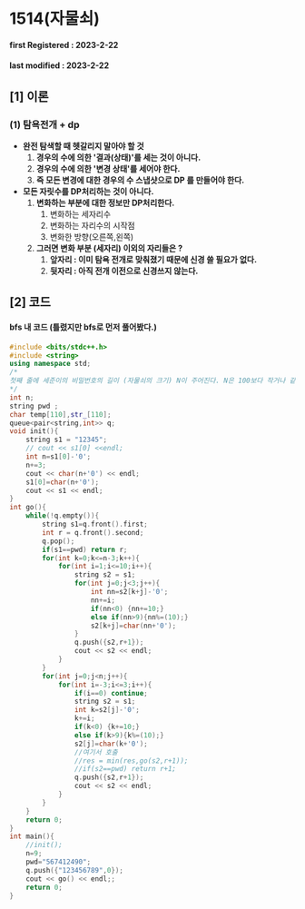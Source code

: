 # 1514(자물쇠)

#### **first Registered : 2023-2-22**

#### last modified : **2023-2-22**

## \[1] 이론

### (1) 탐욕전개 + dp

* **완전 탐색할 때 헷갈리지 말아야 할 것**
  1. **경우의 수에 의한 '결과(상태)'를 세는 것이 아니다.**
  2. **경우의 수에 의한 '변경 상태'를 세어야 한다.**
  3. **즉 모든 변경에 대한 경우의 수 스냅샷으로 DP 를 만들어야 한다.**
* **모든 자릿수를 DP처리하는 것이 아니다.**
  1. **변화하는 부분에 대한 정보만 DP처리한다.**
     1. 변화하는 세자리수
     2. 변화하는 자리수의 시작점
     3. 변화한 방향(오른쪽,왼쪽)
  2. **그러면 변화 부분 (세자리) 이외의 자리들은 ?**
     1. **앞자리 : 이미 탐욕 전개로 맞춰졌기 때문에 신경 쓸 필요가 없다.**
     2. **뒷자리 : 아직 전개 이전으로 신경쓰지 않는다.**

## \[2] 코드

#### bfs 내 코드 (틀렸지만 bfs로 먼저 풀어봤다.)

```cpp
#include <bits/stdc++.h>
#include <string>
using namespace std;
/*
첫째 줄에 세준이의 비밀번호의 길이 (자물쇠의 크기) N이 주어진다. N은 100보다 작거나 같다. 둘째 줄에 현재 자물쇠의 상태가 주어지고, 셋째 줄에 세준이의 비밀번호가 주어진다.
*/
int n;
string pwd ;
char temp[110],str_[110];
queue<pair<string,int>> q;
void init(){
    string s1 = "12345";
    // cout << s1[0] <<endl;
    int n=s1[0]-'0';
    n+=3;
    cout << char(n+'0') << endl;
    s1[0]=char(n+'0');
    cout << s1 << endl;
}
int go(){
    while(!q.empty()){
        string s1=q.front().first;
        int r = q.front().second;
        q.pop();
        if(s1==pwd) return r;
        for(int k=0;k<=n-3;k++){
            for(int i=1;i<=10;i++){
                string s2 = s1;
                for(int j=0;j<3;j++){
                    int nn=s2[k+j]-'0';
                    nn+=i;
                    if(nn<0) {nn+=10;}
                    else if(nn>9){nn%=(10);}
                    s2[k+j]=char(nn+'0');
                }
                q.push({s2,r+1});
                cout << s2 << endl;
            }
        }
        for(int j=0;j<n;j++){
            for(int i=-3;i<=3;i++){
                if(i==0) continue;
                string s2 = s1;
                int k=s2[j]-'0';
                k+=i;
                if(k<0) {k+=10;}
                else if(k>9){k%=(10);}
                s2[j]=char(k+'0');
                //여기서 호출
                //res = min(res,go(s2,r+1));
                //if(s2==pwd) return r+1;
                q.push({s2,r+1});
                cout << s2 << endl;
            }
        }   
    }
    return 0;
}
int main(){
    //init();
    n=9;
    pwd="567412490";
    q.push({"123456789",0});
    cout << go() << endl;;
    return 0;
}
```
